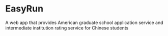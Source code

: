 # EasyRun
A web app that provides American graduate school application service and intermediate institution rating service for Chinese students
